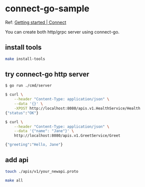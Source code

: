 # connect-go-sample

Ref: [Getting started | Connect](https://connect.build/docs/go/getting-started/)

You can create both http/grpc server using connect-go.

## install tools

```bash
make install-tools
```

## try connect-go http server

```bash
$ go run ./cmd/server

$ curl \
    --header "Content-Type: application/json" \
    --data '{}' \
    -XPOST http://localhost:8080/apis.v1.HealthService/Health
{"status":"OK"}

$ curl \
    --header "Content-Type: application/json" \
    --data '{"name": "Jane"}' \
    http://localhost:8080/apis.v1.GreetService/Greet

{"greeting":"Hello, Jane"}
```

## add api

```bash
touch ./apis/v1/your_newapi.proto

make all
```
